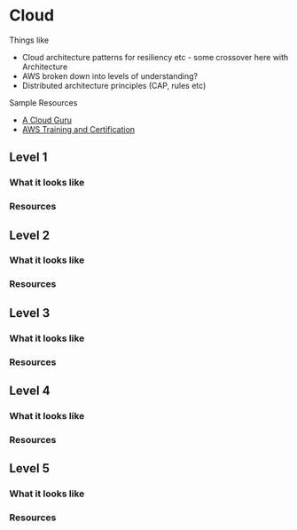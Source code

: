 # Cloud

Things like
- Cloud architecture patterns for resiliency etc - some crossover here with Architecture
- AWS broken down into levels of understanding?
- Distributed architecture principles (CAP, rules etc)


Sample Resources

- [A Cloud Guru](https://acloud.guru/)
- [AWS Training and Certification](https://www.aws.training/)

## Level 1

### What it looks like

### Resources

## Level 2

### What it looks like

### Resources

## Level 3

### What it looks like

### Resources

## Level 4

### What it looks like

### Resources

## Level 5

### What it looks like

### Resources
